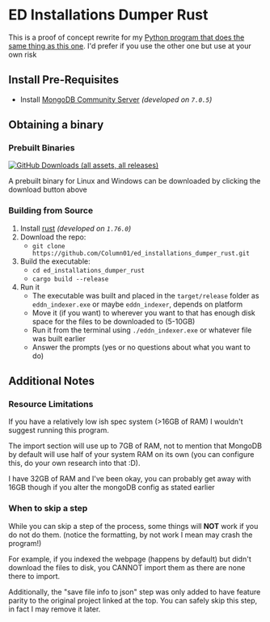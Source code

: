 # ED Installations Dumper Rust

This is a proof of concept rewrite for my [Python program that does the same thing as this one](https://github.com/Column01/ED-Installations-Dumper). I'd prefer if you use the other one but use at your own risk

## Install Pre-Requisites

- Install [MongoDB Community Server](https://www.mongodb.com/try/download/community) _(developed on `7.0.5`)_

## Obtaining a binary

### Prebuilt Binaries

[![GitHub Downloads (all assets, all releases)](https://img.shields.io/github/downloads/Column01/ed_installations_dumper_rust/total?label=Download)](https://github.com/Column01/ed_installations_dumper_rust/releases)

A prebuilt binary for Linux and Windows can be downloaded by clicking the download button above

### Building from Source

1. Install [rust](https://www.rust-lang.org/tools/install) _(developed on `1.76.0`)_
2. Download the repo:
    - `git clone https://github.com/Column01/ed_installations_dumper_rust.git`
3. Build the executable:
    - `cd ed_installations_dumper_rust`
    - `cargo build --release`
4. Run it
    - The executable was built and placed in the `target/release` folder as `eddn_indexer.exe` or maybe `eddn_indexer`, depends on platform
    - Move it (if you want) to wherever you want to that has enough disk space for the files to be downloaded to (5-10GB)
    - Run it from the terminal using `./eddn_indexer.exe` or whatever file was built earlier
    - Answer the prompts (yes or no questions about what you want to do)

## Additional Notes

### Resource Limitations

If you have a relatively low ish spec system (>16GB of RAM) I wouldn't suggest running this program.

The import section will use up to 7GB of RAM, not to mention that MongoDB by default will use half of your system RAM on its own (you can configure this, do your own research into that :D).

I have 32GB of RAM and I've been okay, you can probably get away with 16GB though if you alter the mongoDB config as stated earlier

### When to skip a step

While you can skip a step of the process, some things will **NOT** work if you do not do them. (notice the formatting, by not work I mean may crash the program!)

For example, if you indexed the webpage (happens by default) but didn't download the files to disk, you CANNOT import them as there are none there to import.

Additionally, the "save file info to json" step was only added to have feature parity to the original project linked at the top. You can safely skip this step, in fact I may remove it later.

